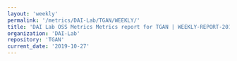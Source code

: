 ```yaml
---
layout: 'weekly'
permalink: '/metrics/DAI-Lab/TGAN/WEEKLY/'
title: 'DAI Lab OSS Metrics Metrics report for TGAN | WEEKLY-REPORT-2019-10-27'
organization: 'DAI-Lab'
repository: 'TGAN'
current_date: '2019-10-27'
---
```

